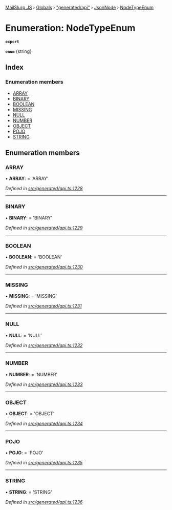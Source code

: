 [MailSlurp JS](../README.md) › [Globals](../globals.md) › ["generated/api"](../modules/_generated_api_.md) › [JsonNode](../modules/_generated_api_.jsonnode.md) › [NodeTypeEnum](_generated_api_.jsonnode.nodetypeenum.md)

# Enumeration: NodeTypeEnum

**`export`** 

**`enum`** {string}

## Index

### Enumeration members

* [ARRAY](_generated_api_.jsonnode.nodetypeenum.md#array)
* [BINARY](_generated_api_.jsonnode.nodetypeenum.md#binary)
* [BOOLEAN](_generated_api_.jsonnode.nodetypeenum.md#boolean)
* [MISSING](_generated_api_.jsonnode.nodetypeenum.md#missing)
* [NULL](_generated_api_.jsonnode.nodetypeenum.md#null)
* [NUMBER](_generated_api_.jsonnode.nodetypeenum.md#number)
* [OBJECT](_generated_api_.jsonnode.nodetypeenum.md#object)
* [POJO](_generated_api_.jsonnode.nodetypeenum.md#pojo)
* [STRING](_generated_api_.jsonnode.nodetypeenum.md#string)

## Enumeration members

###  ARRAY

• **ARRAY**: =  <any>'ARRAY'

*Defined in [src/generated/api.ts:1228](https://github.com/mailslurp/mailslurp-client-ts-js/blob/26ccbd6/src/generated/api.ts#L1228)*

___

###  BINARY

• **BINARY**: =  <any>'BINARY'

*Defined in [src/generated/api.ts:1229](https://github.com/mailslurp/mailslurp-client-ts-js/blob/26ccbd6/src/generated/api.ts#L1229)*

___

###  BOOLEAN

• **BOOLEAN**: =  <any>'BOOLEAN'

*Defined in [src/generated/api.ts:1230](https://github.com/mailslurp/mailslurp-client-ts-js/blob/26ccbd6/src/generated/api.ts#L1230)*

___

###  MISSING

• **MISSING**: =  <any>'MISSING'

*Defined in [src/generated/api.ts:1231](https://github.com/mailslurp/mailslurp-client-ts-js/blob/26ccbd6/src/generated/api.ts#L1231)*

___

###  NULL

• **NULL**: =  <any>'NULL'

*Defined in [src/generated/api.ts:1232](https://github.com/mailslurp/mailslurp-client-ts-js/blob/26ccbd6/src/generated/api.ts#L1232)*

___

###  NUMBER

• **NUMBER**: =  <any>'NUMBER'

*Defined in [src/generated/api.ts:1233](https://github.com/mailslurp/mailslurp-client-ts-js/blob/26ccbd6/src/generated/api.ts#L1233)*

___

###  OBJECT

• **OBJECT**: =  <any>'OBJECT'

*Defined in [src/generated/api.ts:1234](https://github.com/mailslurp/mailslurp-client-ts-js/blob/26ccbd6/src/generated/api.ts#L1234)*

___

###  POJO

• **POJO**: =  <any>'POJO'

*Defined in [src/generated/api.ts:1235](https://github.com/mailslurp/mailslurp-client-ts-js/blob/26ccbd6/src/generated/api.ts#L1235)*

___

###  STRING

• **STRING**: =  <any>'STRING'

*Defined in [src/generated/api.ts:1236](https://github.com/mailslurp/mailslurp-client-ts-js/blob/26ccbd6/src/generated/api.ts#L1236)*
